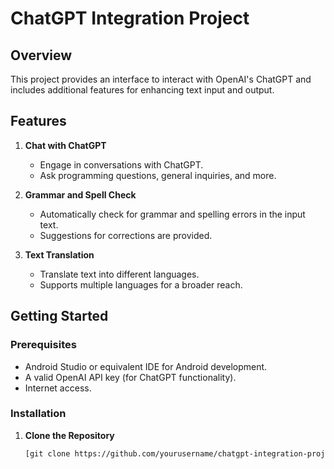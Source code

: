 # ChatGPT Integration Project

## Overview

This project provides an interface to interact with OpenAI's ChatGPT and includes additional features for enhancing text input and output. 

## Features

1. **Chat with ChatGPT**
   - Engage in conversations with ChatGPT.
   - Ask programming questions, general inquiries, and more.

2. **Grammar and Spell Check**
   - Automatically check for grammar and spelling errors in the input text.
   - Suggestions for corrections are provided.

3. **Text Translation**
   - Translate text into different languages.
   - Supports multiple languages for a broader reach.

## Getting Started

### Prerequisites

- Android Studio or equivalent IDE for Android development.
- A valid OpenAI API key (for ChatGPT functionality).
- Internet access.

### Installation

1. **Clone the Repository**

   ```bash
   [git clone https://github.com/yourusername/chatgpt-integration-project.git](https://github.com/SrikantMahanty/ChatGptAi_Bot)

